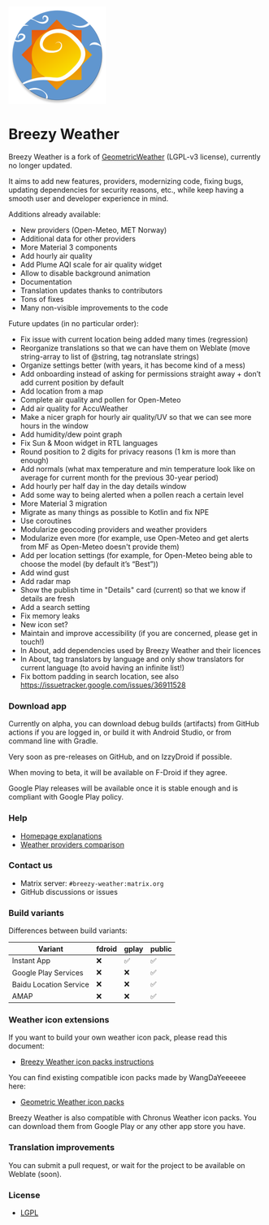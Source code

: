 ![Breezy Weather icon](app/src/main/res/mipmap-xxxhdpi/ic_launcher_round.png)

# Breezy Weather

Breezy Weather is a fork of [GeometricWeather](https://github.com/WangDaYeeeeee/GeometricWeather) (LGPL-v3 license), currently no longer updated.

It aims to add new features, providers, modernizing code, fixing bugs, updating dependencies for security reasons, etc., while keep having a smooth user and developer experience in mind.

Additions already available:
* New providers (Open-Meteo, MET Norway)
* Additional data for other providers
* More Material 3 components
* Add hourly air quality
* Add Plume AQI scale for air quality widget
* Allow to disable background animation
* Documentation
* Translation updates thanks to contributors
* Tons of fixes
* Many non-visible improvements to the code

Future updates (in no particular order):
* Fix issue with current location being added many times (regression)
* Reorganize translations so that we can have them on Weblate (move string-array to list of @string, tag notranslate strings)
* Organize settings better (with years, it has become kind of a mess)
* Add onboarding instead of asking for permissions straight away + don’t add current position by default
* Add location from a map
* Complete air quality and pollen for Open-Meteo
* Add air quality for AccuWeather
* Make a nicer graph for hourly air quality/UV so that we can see more hours in the window
* Add humidity/dew point graph
* Fix Sun & Moon widget in RTL languages
* Round position to 2 digits for privacy reasons (1 km is more than enough)
* Add normals (what max temperature and min temperature look like on average for current month for the previous 30-year period)
* Add hourly per half day in the day details window
* Add some way to being alerted when a pollen reach a certain level
* More Material 3 migration
* Migrate as many things as possible to Kotlin and fix NPE
* Use coroutines
* Modularize geocoding providers and weather providers
* Modularize even more (for example, use Open-Meteo and get alerts from MF as Open-Meteo doesn't provide them)
* Add per location settings (for example, for Open-Meteo being able to choose the model (by default it’s “Best”))
* Add wind gust
* Add radar map
* Show the publish time in "Details" card (current) so that we know if details are fresh
* Add a search setting
* Fix memory leaks
* New icon set?
* Maintain and improve accessibility (if you are concerned, please get in touch!)
* In About, add dependencies used by Breezy Weather and their licences
* In About, tag translators by language and only show translators for current language (to avoid having an infinite list!)
* Fix bottom padding in search location, see also https://issuetracker.google.com/issues/36911528


### Download app

Currently on alpha, you can download debug builds (artifacts) from GitHub actions if you are logged in, or build it with Android Studio, or from command line with Gradle.

Very soon as pre-releases on GitHub, and on IzzyDroid if possible.

When moving to beta, it will be available on F-Droid if they agree.

Google Play releases will be available once it is stable enough and is compliant with Google Play policy.


### Help

* [Homepage explanations](docs/HOMEPAGE.md)
* [Weather providers comparison](docs/PROVIDERS.md)


### Contact us

* Matrix server: `#breezy-weather:matrix.org`
* GitHub discussions or issues


### Build variants

Differences between build variants:

| Variant                | fdroid | gplay | public |
|------------------------|--------|-------|--------|
| Instant App            | ❌      | ✅     | ✅      |
| Google Play Services   | ❌      | ❌     | ✅      |
| Baidu Location Service | ❌      | ❌     | ✅      |
| AMAP                   | ❌      | ❌     | ✅      |


### Weather icon extensions

If you want to build your own weather icon pack, please read this document:
* [Breezy Weather icon packs instructions](https://github.com/breezy-weather/breezy-weather-icon-packs)

You can find existing compatible icon packs made by WangDaYeeeeee here:
* [Geometric Weather icon packs](https://github.com/WangDaYeeeeee/IconProvider-For-GeometricWeather/tree/master/apk)

Breezy Weather is also compatible with Chronus Weather icon packs. You can download them from Google Play or any other app store you have.


### Translation improvements

You can submit a pull request, or wait for the project to be available on Weblate (soon).


### License

* [LGPL](/LICENSE)

